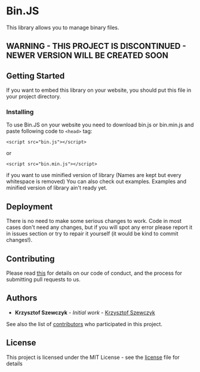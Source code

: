 # Bin.JS

This library allows you to manage binary files.

## WARNING - THIS PROJECT IS DISCONTINUED - NEWER VERSION WILL BE CREATED SOON

## Getting Started

If you want to embed this library on your website, you should put this file in your project directory.

### Installing

To use Bin.JS on your website you need to download bin.js or bin.min.js and paste following code to `<head>` tag:

```
<script src="bin.js"></script>
```

or

```
<script src="bin.min.js"></script>
```

if you want to use minified version of library (Names are kept but every whitespace is removed)
You can also check out examples. Examples and minified version of library ain't ready yet.

## Deployment

There is no need to make some serious changes to work. Code in most cases don't need any changes, but if you will spot any error please report it in issues section or try to repair it yourself (it would be kind to commit changes!).

## Contributing
Please read [this](https://github.com/KrzysztofSzewczyk/Bin.JS/blob/master/CONTRIB.md) for details on our code of conduct, and the process for submitting pull requests to us.

## Authors

* **Krzysztof Szewczyk** - *Initial work* - [Krzysztof Szewczyk](https://github.com/KrzysztofSzewczyk)

See also the list of [contributors](https://github.com/KrzysztofSzewczyk/Bin.JS/blob/master/CONTRIBUTORS.md) who participated in this project.

## License

This project is licensed under the MIT License - see the [license](LICENSE) file for details
